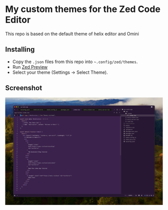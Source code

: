 # My custom themes for the Zed Code Editor

This repo is based on the default theme of helix editor and Omini

## Installing
- Copy the `.json` files from this repo into `~.config/zed/themes`.
- Run [Zed Preview](https://zed.dev/releases/preview)
- Select your theme (Settings -> Select Theme).

## Screenshot
![](screenshot.png)
